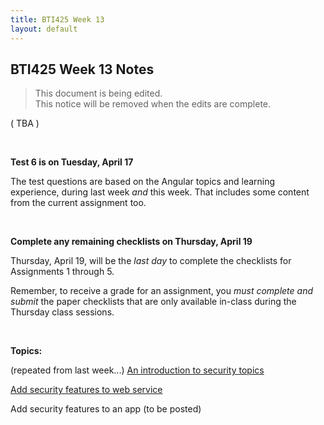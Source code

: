 ```yaml
---
title: BTI425 Week 13
layout: default
---
```


## BTI425 Week 13 Notes

> This document is being edited.  
> This notice will be removed when the edits are complete.  

( TBA )

<br>

**Test 6 is on Tuesday, April 17**

The test questions are based on the Angular topics and learning experience, during last week *and* this week. That includes some content from the current assignment too. 

<br>

**Complete any remaining checklists on Thursday, April 19**

Thursday, April 19, will be the *last day* to complete the checklists for Assignments 1 through 5.  

Remember, to receive a grade for an assignment, you *must complete and submit* the paper checklists that are only available in-class during the Thursday class sessions. 

<br>

**Topics:**

(repeated from last week...) [An introduction to security topics](security-intro)

[Add security features to web service](security-add-to-server)

Add security features to an app (to be posted) 

<br>
